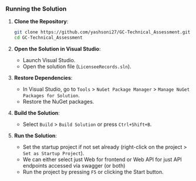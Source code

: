 
### Running the Solution

1. **Clone the Repository**:
   ```sh
   git clone https://github.com/yashsoni27/GC-Technical_Assessment.git
   cd GC-Technical_Assessment
   ```
2. **Open the Solution in Visual Studio**:
   - Launch Visual Studio.
   - Open the solution file (`LicenseeRecords.sln`).

3. **Restore Dependencies**:
   - In Visual Studio, go to `Tools` > `NuGet Package Manager` > `Manage NuGet Packages for Solution`.
   - Restore the NuGet packages.

4. **Build the Solution**:
   - Select `Build` > `Build Solution` or press `Ctrl+Shift+B`.

5. **Run the Solution**:
   - Set the startup project if not set already (right-click on the project > `Set as Startup Project`).
   - We can either select just Web for frontend or Web API for just API endpoints accessed via swagger (or both) 
   - Run the project by pressing `F5` or clicking the Start button.
